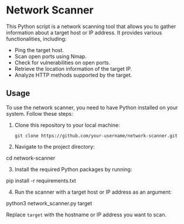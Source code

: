 # Network Scanner

This Python script is a network scanning tool that allows you to gather information about a target host or IP address. It provides various functionalities, including:

- Ping the target host.
- Scan open ports using Nmap.
- Check for vulnerabilities on open ports.
- Retrieve the location information of the target IP.
- Analyze HTTP methods supported by the target.

## Usage

To use the network scanner, you need to have Python installed on your system. Follow these steps:

1. Clone this repository to your local machine:

   ```shell
   git clone https://github.com/your-username/network-scanner.git

2. Navigate to the project directory:

cd network-scanner

3. Install the required Python packages by running:

pip install -r requirements.txt

4. Run the scanner with a target host or IP address as an argument:

python3 network_scanner.py target

Replace `target` with the hostname or IP address you want to scan.
